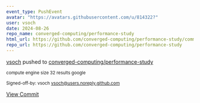```yaml
---
event_type: PushEvent
avatar: "https://avatars.githubusercontent.com/u/814322?"
user: vsoch
date: 2024-08-26
repo_name: converged-computing/performance-study
html_url: https://github.com/converged-computing/performance-study/commit/3070453d7c23096029a3cceb3b0b008289727fd9
repo_url: https://github.com/converged-computing/performance-study
---
```


<a href='https://github.com/vsoch' target='_blank'>vsoch</a> pushed to <a href='https://github.com/converged-computing/performance-study' target='_blank'>converged-computing/performance-study</a>

<small>compute engine size 32 results google

Signed-off-by: vsoch <vsoch@users.noreply.github.com></small>

<a href='https://github.com/converged-computing/performance-study/commit/3070453d7c23096029a3cceb3b0b008289727fd9' target='_blank'>View Commit</a>